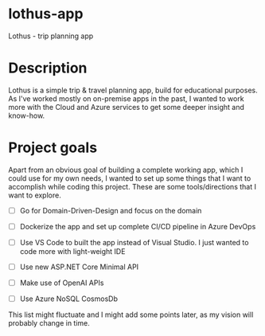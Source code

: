 # lothus-app
Lothus - trip planning app

# Description
Lothus is a simple trip & travel planning app, build for educational purposes. As I've worked mostly on on-premise apps in the past, I wanted to work more with the Cloud and Azure services to get some deeper insight and know-how.

# Project goals

Apart from an obvious goal of building a complete working app, which I could use for my own needs, I wanted to set up some things that I want to accomplish while coding this project. These are some tools/directions that I want to explore. 

- [ ] Go for Domain-Driven-Design and focus on the domain
- [ ] Dockerize the app and set up complete CI/CD pipeline in Azure DevOps
- [ ] Use VS Code to built the app instead of Visual Studio. I just wanted to code more with light-weight IDE
- [ ] Use new ASP.NET Core Minimal API
- [ ] Make use of OpenAI APIs
- [ ] Use Azure NoSQL CosmosDb


This list might fluctuate and I might add some points later, as my vision will probably change in time.
